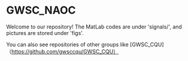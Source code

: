 # GWSC_NAOC
Welcome to our repository!
The MatLab codes are under 'signals/', and pictures are stored under 'figs'.

You can also see repositories of other groups like [GWSC_CQU]（https://github.com/gwsccqu/GWSC_CQU）
